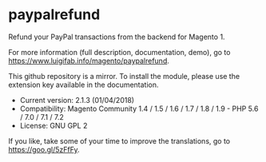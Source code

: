 # paypalrefund

Refund your PayPal transactions from the backend for Magento 1.

For more information (full description, documentation, demo), go to https://www.luigifab.info/magento/paypalrefund.

This github repository is a mirror. To install the module, please use the extension key available in the documentation.

- Current version: 2.1.3 (01/04/2018)
- Compatibility: Magento Community 1.4 / 1.5 / 1.6 / 1.7 / 1.8 / 1.9 - PHP 5.6 / 7.0 / 7.1 / 7.2
- License: GNU GPL 2

If you like, take some of your time to improve the translations, go to https://goo.gl/5zFfFy.
